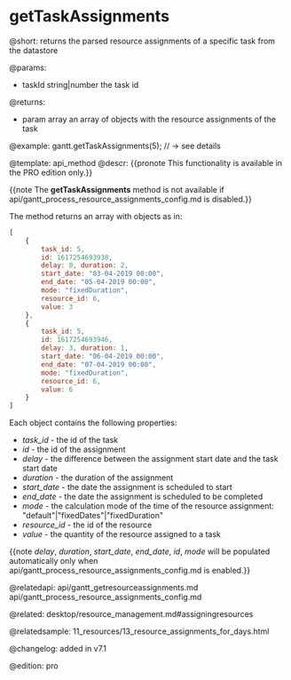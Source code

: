 getTaskAssignments
=============


@short: returns the parsed resource assignments of a specific task from the datastore
	

@params:
- taskId	string|number	the task id



@returns:
- param	array	an array of objects with the resource assignments of the task

@example:
gantt.getTaskAssignments(5); // -> see details

@template:	api_method
@descr:
{{pronote This functionality is available in the PRO edition only.}}

{{note The **getTaskAssignments** method is not available if api/gantt_process_resource_assignments_config.md is disabled.}}

The method returns an array with objects as in:

~~~js
[
	{
		task_id: 5,
		id: 1617254693938, 
		delay: 0, duration: 2, 
		start_date: "03-04-2019 00:00", 
		end_date: "05-04-2019 00:00", 
		mode: "fixedDuration", 
		resource_id: 6, 
		value: 3
	},
	{
		task_id: 5,
		id: 1617254693946, 
		delay: 3, duration: 1, 
		start_date: "06-04-2019 00:00", 
		end_date: "07-04-2019 00:00", 
		mode: "fixedDuration", 
		resource_id: 6, 
		value: 6
	}
]
~~~

Each object contains the following properties:

- *task_id* - the id of the task
- *id* - the id of the assignment
- *delay* - the difference between the assignment start date and the task start date
- *duration* - the duration of the assignment
- *start_date* - the date the assignment is scheduled to start
- *end_date* - the date the assignment is scheduled to be completed
- *mode* - the calculation mode of the time of the resource assignment: "default"|"fixedDates"|"fixedDuration"
- *resource_id* - the id of the resource
- *value* - the quantity of the resource assigned to a task

{{note *delay*, *duration*, *start_date*, *end_date*, *id*, *mode* will be populated automatically only when api/gantt_process_resource_assignments_config.md is enabled.}}

@relatedapi: 
api/gantt_getresourceassignments.md
api/gantt_process_resource_assignments_config.md

@related: desktop/resource_management.md#assigningresources

@relatedsample: 11_resources/13_resource_assignments_for_days.html

@changelog: added in v7.1

@edition: pro